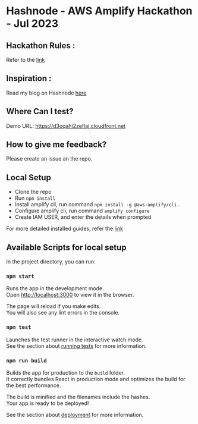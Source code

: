 # Hashnode - AWS Amplify Hackathon -  Jul 2023


## Hackathon Rules : 

Refer to the [link](https://hashnode.com/hackathons/aws-amplify-2023)

## Inspiration : 

Read my blog on Hashnode [here](https://ilinkm.hashnode.dev/hello-hashnode) 

## Where Can I test?

Demo URL: https://d3oqahi2zeflaj.cloudfront.net


## How to give me feedback?
Please create an issue an the repo. 


## Local Setup
- Clone the repo
- Run `npm install`
- Install amplify cli, run command `npm install -g @aws-amplify/cli` .
- Configure amplify cli, run command `amplify configure`
- Create IAM USER, and enter the details when prompted 

For more detailed installed guides, refer the [link]( 
-mhttps://docs.amplify.aws/cli/start/install/#configure-the-amplify-cli)


## Available Scripts for local setup

In the project directory, you can run:

### `npm start`

Runs the app in the development mode.\
Open [http://localhost:3000](http://localhost:3000) to view it in the browser.

The page will reload if you make edits.\
You will also see any lint errors in the console.

### `npm test`

Launches the test runner in the interactive watch mode.\
See the section about [running tests](https://facebook.github.io/create-react-app/docs/running-tests) for more information.

### `npm run build`

Builds the app for production to the `build` folder.\
It correctly bundles React in production mode and optimizes the build for the best performance.

The build is minified and the filenames include the hashes.\
Your app is ready to be deployed!

See the section about [deployment](https://facebook.github.io/create-react-app/docs/deployment) for more information.
